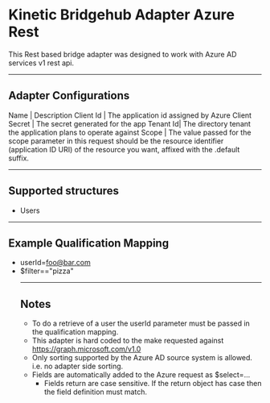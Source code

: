 # Kinetic Bridgehub Adapter Azure Rest

This Rest based bridge adapter was designed to work with Azure AD services v1 rest api.
___
## Adapter Configurations
Name | Description
Client Id | The application id assigned by Azure
Client Secret | The secret generated for the app
Tenant Id| The directory tenant the application plans to operate against
Scope | The value passed for the scope parameter in this request should be the resource identifier (application ID URI) of the resource you want, affixed with the .default suffix.
___
## Supported structures
* Users
___
## Example Qualification Mapping
* userId=foo@bar.com
* $filter=<object property name>="pizza"
___
## Notes
* To do a retrieve of a user the userId parameter must be passed in the qualification mapping.
* This adapter is hard coded to the make requested against https://graph.microsoft.com/v1.0
* Only sorting supported by the Azure AD source system is allowed. i.e. no adapter side sorting.
* Fields are automatically added to the Azure request as $select=...
    * Fields return are case sensitive.  If the return object has case then the field definition must match.
